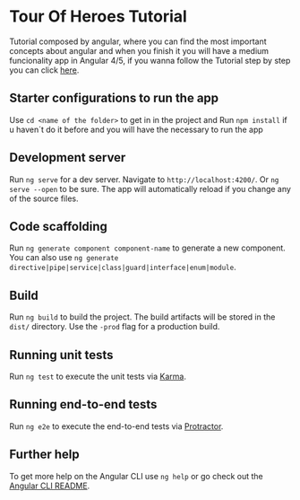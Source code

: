 # Tour Of Heroes Tutorial
Tutorial composed by angular, where you can find the most important concepts about angular and
when you finish it you will have a medium funcionality app in Angular 4/5, if you wanna follow
the Tutorial step by step you can click [here](https://angular.io/tutorial).
## Starter configurations to run the app
Use `cd <name of the folder>` to get in in the project
and Run `npm install` if u haven´t do it before and you will have the
necessary to run the app

## Development server

Run `ng serve` for a dev server. Navigate to `http://localhost:4200/`.
Or `ng serve --open` to be sure.
The app will automatically reload if you change any of the source files.

## Code scaffolding

Run `ng generate component component-name` to generate a new component. You can also use `ng generate directive|pipe|service|class|guard|interface|enum|module`.

## Build

Run `ng build` to build the project. The build artifacts will be stored in the `dist/` directory. Use the `-prod` flag for a production build.

## Running unit tests

Run `ng test` to execute the unit tests via [Karma](https://karma-runner.github.io).

## Running end-to-end tests

Run `ng e2e` to execute the end-to-end tests via [Protractor](http://www.protractortest.org/).

## Further help

To get more help on the Angular CLI use `ng help` or go check out the [Angular CLI README](https://github.com/angular/angular-cli/blob/master/README.md).


